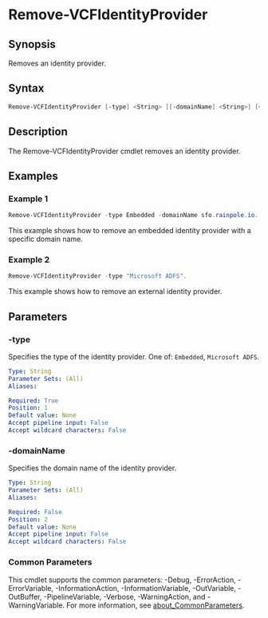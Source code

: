 # Remove-VCFIdentityProvider

## Synopsis

Removes an identity provider.

## Syntax

```powershell
Remove-VCFIdentityProvider [-type] <String> [[-domainName] <String>] [<CommonParameters>]
```

## Description

The Remove-VCFIdentityProvider cmdlet removes an identity provider.

## Examples

### Example 1

```powershell
Remove-VCFIdentityProvider -type Embedded -domainName sfo.rainpole.io.
```

This example shows how to remove an embedded identity provider with a specific domain name.

### Example 2

```powershell
Remove-VCFIdentityProvider -type "Microsoft ADFS".
```

This example shows how to remove an external identity provider.

## Parameters

### -type

Specifies the type of the identity provider. One of: `Embedded`, `Microsoft ADFS`.

```yaml
Type: String
Parameter Sets: (All)
Aliases:

Required: True
Position: 1
Default value: None
Accept pipeline input: False
Accept wildcard characters: False
```

### -domainName

Specifies the domain name of the identity provider.

```yaml
Type: String
Parameter Sets: (All)
Aliases:

Required: False
Position: 2
Default value: None
Accept pipeline input: False
Accept wildcard characters: False
```

### Common Parameters

This cmdlet supports the common parameters: -Debug, -ErrorAction, -ErrorVariable, -InformationAction, -InformationVariable, -OutVariable, -OutBuffer, -PipelineVariable, -Verbose, -WarningAction, and -WarningVariable. For more information, see [about_CommonParameters](http://go.microsoft.com/fwlink/?LinkID=113216).
